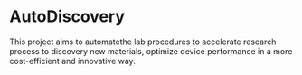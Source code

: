 # AutoDiscovery
This project aims to automatethe lab procedures to accelerate research process to discovery new materials, optimize device performance in a more cost-efficient and innovative way. 
